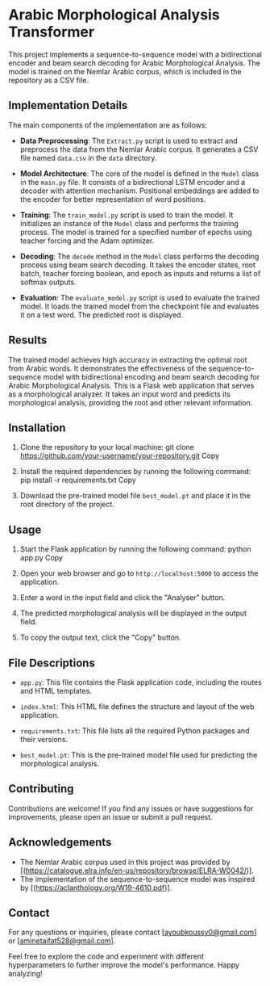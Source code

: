 # Arabic Morphological Analysis Transformer

This project implements a sequence-to-sequence model with a bidirectional encoder and beam search decoding for Arabic Morphological Analysis. The model is trained on the Nemlar Arabic corpus, which is included in the repository as a CSV file.

## Implementation Details

The main components of the implementation are as follows:

- **Data Preprocessing**: The `Extract.py` script is used to extract and preprocess the data from the Nemlar Arabic corpus. It generates a CSV file named `data.csv` in the `data` directory.

- **Model Architecture**: The core of the model is defined in the `Model` class in the `main.py` file. It consists of a bidirectional LSTM encoder and a decoder with attention mechanism. Positional embeddings are added to the encoder for better representation of word positions.

- **Training**: The `train_model.py` script is used to train the model. It initializes an instance of the `Model` class and performs the training process. The model is trained for a specified number of epochs using teacher forcing and the Adam optimizer.

- **Decoding**: The `decode` method in the `Model` class performs the decoding process using beam search decoding. It takes the encoder states, root batch, teacher forcing boolean, and epoch as inputs and returns a list of softmax outputs.

- **Evaluation**: The `evaluate_model.py` script is used to evaluate the trained model. It loads the trained model from the checkpoint file and evaluates it on a test word. The predicted root is displayed.

## Results

The trained model achieves high accuracy in extracting the optimal root from Arabic words. It demonstrates the effectiveness of the sequence-to-sequence model with bidirectional encoding and beam search decoding for Arabic Morphological Analysis.
This is a Flask web application that serves as a morphological analyzer. It takes an input word and predicts its morphological analysis, providing the root and other relevant information.

## Installation

1. Clone the repository to your local machine:
git clone https://github.com/your-username/your-repository.git
Copy


2. Install the required dependencies by running the following command:
pip install -r requirements.txt
Copy


3. Download the pre-trained model file `best_model.pt` and place it in the root directory of the project.

## Usage

1. Start the Flask application by running the following command:
python app.py
Copy


2. Open your web browser and go to `http://localhost:5000` to access the application.

3. Enter a word in the input field and click the "Analyser" button.

4. The predicted morphological analysis will be displayed in the output field.

5. To copy the output text, click the "Copy" button.

## File Descriptions

- `app.py`: This file contains the Flask application code, including the routes and HTML templates.

- `index.html`: This HTML file defines the structure and layout of the web application.

- `requirements.txt`: This file lists all the required Python packages and their versions.

- `best_model.pt`: This is the pre-trained model file used for predicting the morphological analysis.

## Contributing

Contributions are welcome! If you find any issues or have suggestions for improvements, please open an issue or submit a pull request.



## Acknowledgements

- The Nemlar Arabic corpus used in this project was provided by [(https://catalogue.elra.info/en-us/repository/browse/ELRA-W0042/)].
- The implementation of the sequence-to-sequence model was inspired by [(https://aclanthology.org/W19-4610.pdf)].

## Contact

For any questions or inquiries, please contact [ayoubkoussy0@gmail.com] or [aminetaifat528@gmail.com].

Feel free to explore the code and experiment with different hyperparameters to further improve the model's performance. Happy analyzing!
